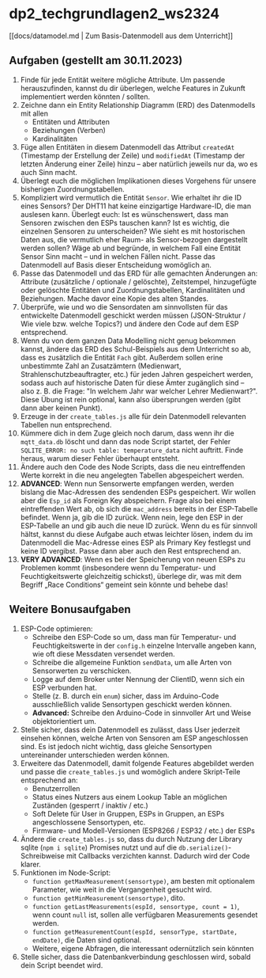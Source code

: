 # dp2_techgrundlagen2_ws2324

[[docs/datamodel.md | Zum Basis-Datenmodell aus dem Unterricht]]

## Aufgaben (gestellt am 30.11.2023)

1. Finde für jede Entität weitere mögliche Attribute. Um passende herauszufinden, kannst du dir überlegen, welche Features in Zukunft implementiert werden könnten / sollten.
1. Zeichne dann ein Entity Relationship Diagramm (ERD) des Datenmodells mit allen
    - Entitäten und Attributen
    - Beziehungen (Verben)
    - Kardinalitäten
1. Füge allen Entitäten in diesem Datenmodell das Attribut `createdAt` (Timestamp der Erstellung der Zeile) und `modifiedAt` (Timestamp der letzten Änderung einer Zeile) hinzu – aber natürlich jeweils nur da, wo es auch Sinn macht.
1. Überlegt euch die möglichen Implikationen dieses Vorgehens für unsere bisherigen Zuordnungstabellen.
1. Kompliziert wird vermutlich die Entität `Sensor`. Wie erhaltet ihr die ID eines Sensors? Der DHT11 hat keine einzigartige Hardware-ID, die man auslesen kann. Überlegt euch: Ist es wünschenswert, dass man Sensoren zwischen den ESPs tauschen kann? Ist es wichtig, die einzelnen Sensoren zu unterscheiden? Wie sieht es mit hostorischen Daten aus, die vermutlich eher Raum- als Sensor-bezogen dargestellt werden sollen? Wäge ab und begründe, in welchem Fall eine Entität Sensor Sinn macht – und in welchen Fällen nicht. Passe das Datenmodell auf Basis dieser Entscheidung womöglich an.
1. Passe das Datenmodell und das ERD für alle gemachten Änderungen an: Attribute (zusätzliche / optionale / gelöschte), Zeitstempel, hinzugefügte oder gelöschte Entitäten und Zuordnungstabellen, Kardinalitäten und Beziehungen. Mache davor eine Kopie des alten Standes.
1. Überprüfe, wie und wo die Sensordaten am sinnvollsten für das entwickelte Datenmodell geschickt werden müssen (JSON-Struktur / Wie viele bzw. welche Topics?) und ändere den Code auf dem ESP entsprechend.
1. Wenn du von dem ganzen Data Modelling nicht genug bekommen kannst, ändere das ERD des Schul-Beispiels aus dem Unterricht so ab, dass es zusätzlich die Entität `Fach` gibt. Außerdem sollen erine unbestimmte Zahl an Zusatzämtern (Medienwart, Strahlenschutzbeauftragter, etc.) für jeden Jahren gespeichert werden, sodass auch auf historische Daten für diese Ämter zugänglich sind – also z. B. die Frage: "In welchem Jahr war welcher Lehrer Medienwart?". Diese Übung ist rein optional, kann also übersprungen werden (gibt dann aber keinen Punkt).
1. Erzeuge in der `create_tables.js` alle für dein Datenmodell relevanten Tabellen nun entsprechend.
1. Kümmere dich in dem Zuge gleich noch darum, dass wenn ihr die `mqtt_data.db` löscht und dann das node Script startet, der Fehler `SQLITE_ERROR: no such table: temperature_data` nicht auftritt. Finde heraus, warum dieser Fehler überhaupt entsteht.
1. Ändere auch den Code des Node Scripts, dass die neu eintreffenden Werte korrekt in die neu angelegten Tabellen abgespeichert werden.
1. **ADVANCED**: Wenn nun Sensorwerte empfangen werden, werden bislang die Mac-Adressen des sendenden ESPs gespeichert. Wir wollen aber die `Esp_id` als Foreign Key abspeichern. Frage also bei einem eintreffenden Wert ab, ob sich die `mac_address` bereits in der ESP-Tabelle befindet. Wenn ja, gib die ID zurück. Wenn nein, lege den ESP in der ESP-Tabelle an und gib auch die neue ID zurück. Wenn du es für sinnvoll hältst,  kannst du diese Aufgabe auch etwas leichter lösen, indem du im Datenmodell die Mac-Adresse eines ESP als Primary Key festlegst und keine ID vergibst. Passe dann aber auch den Rest entsprechend an.
1. **VERY ADVANCED**: Wenn es bei der Speicherung von neuen ESPs zu Problemen kommt (insbesondere wenn du Temperatur- und Feuchtigkeitswerte gleichzeitig schickst), überlege dir, was mit dem Begriff „Race Conditions“ gemeint sein könnte und behebe das!

## Weitere Bonusaufgaben

1. ESP-Code optimieren:
    - Schreibe den ESP-Code so um, dass man für Temperatur- und Feuchtigkeitswerte in der `config.h` einzelne Intervalle angeben kann, wie oft diese Messdaten versendet werden.
    - Schreibe die allgemeine Funktion `sendData`, um alle Arten von Sensorwerten zu verschicken.
    - Logge auf dem Broker unter Nennung der ClientID, wenn sich ein ESP verbunden hat.
    - Stelle (z. B. durch ein `enum`) sicher, dass im Arduino-Code ausschließlich valide Sensortypen geschickt werden können.
    - **Advanced:** Schreibe den Arduino-Code in sinnvoller Art und Weise objektorientiert um.
1. Stelle sicher, dass dein Datenmodell es zulässt, dass User jederzeit einsehen können, welche Arten von Sensoren am ESP angeschlossen sind. Es ist jedoch nicht wichtig, dass gleiche Sensortypen untereinander unterschieden werden können.
1. Erweitere das Datenmodell, damit folgende Features abgebildet werden und passe die `create_tables.js` und womöglich andere Skript-Teile entsprechend an:
    - Benutzerrollen
    - Status eines Nutzers aus einem Lookup Table an möglichen Zuständen (gesperrt / inaktiv / etc.)
    - Soft Delete für User in Gruppen, ESPs in Gruppen, an ESPs angeschlossene Sensortypen, etc.
    - Firmware- und Modell-Versionen (ESP8266 / ESP32 / etc.) der ESPs
1. Ändere die `create_tables.js` so, dass du durch Nutzung der Library sqlite (`npm i sqlite`) Promises nutzt und auf die `db.serialize()`-Schreibweise mit Callbacks verzichten kannst. Dadurch wird der Code klarer.
1. Funktionen im Node-Script:
    - `function getMaxMeasurement(sensortype)`, am besten mit optionalem Parameter, wie weit in die Vergangenheit gesucht wird.
    - `function getMinMeasurement(sensortype)`, dito.
    - `function getLastMeasurements(espId, sensortype, count = 1)`, wenn count `null` ist, sollen alle verfügbaren Measurements gesendet werden.
    - `function getMeasurementCount(espId, sensorType, startDate, endDate)`, die Daten sind optional.
    - Weitere, eigene Abfragen, die interessant odernützlich sein könnten
1. Stelle sicher, dass die Datenbankverbindung geschlossen wird, sobald dein Script beendet wird.
